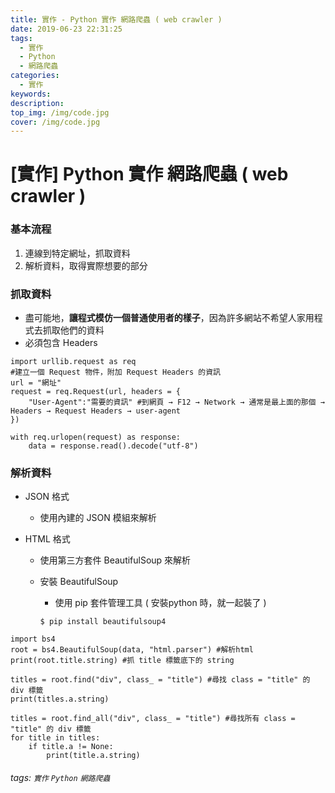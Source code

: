 ```yaml
---
title: 實作 - Python 實作 網路爬蟲 ( web crawler )
date: 2019-06-23 22:31:25
tags:
  - 實作
  - Python
  - 網路爬蟲
categories:
  - 實作
keywords:
description:
top_img: /img/code.jpg
cover: /img/code.jpg
---
```

# [實作] Python 實作 網路爬蟲 ( web crawler )

### 基本流程

1. 連線到特定網址，抓取資料
2. 解析資料，取得實際想要的部分

### 抓取資料

* 盡可能地，**讓程式模仿一個普通使用者的樣子**，因為許多網站不希望人家用程式去抓取他們的資料
* 必須包含 Headers

```python=
import urllib.request as req
#建立一個 Request 物件，附加 Request Headers 的資訊
url = "網址"
request = req.Request(url, headers = {
    "User-Agent":"需要的資訊" #到網頁 → F12 → Network → 通常是最上面的那個 → Headers → Request Headers → user-agent
})

with req.urlopen(request) as response:
    data = response.read().decode("utf-8")
```

### 解析資料

* JSON 格式

    * 使用內建的 JSON 模組來解析

* HTML 格式

    * 使用第三方套件 BeautifulSoup 來解析
    * 安裝 BeautifulSoup

        * 使用 pip 套件管理工具 ( 安裝python 時，就一起裝了 )

        ```=
        $ pip install beautifulsoup4
        ```

```python=
import bs4
root = bs4.BeautifulSoup(data, "html.parser") #解析html
print(root.title.string) #抓 title 標籤底下的 string

titles = root.find("div", class_ = "title") #尋找 class = "title" 的 div 標籤
print(titles.a.string)

titles = root.find_all("div", class_ = "title") #尋找所有 class = "title" 的 div 標籤
for title in titles:
    if title.a != None:
        print(title.a.string)
```

###### tags: `實作` `Python` `網路爬蟲`